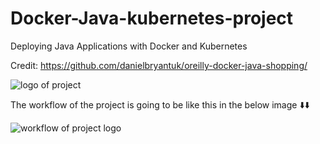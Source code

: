 # Docker-Java-kubernetes-project
Deploying Java Applications with Docker and Kubernetes

Credit: https://github.com/danielbryantuk/oreilly-docker-java-shopping/


![logo of project](https://user-images.githubusercontent.com/103496926/211329843-62fd4ffb-1129-4c3a-9f9b-ca2d4b40efa4.png)

The workflow of the project is going to be like this in the below image ⬇️⬇️

![workflow of project logo](https://user-images.githubusercontent.com/103496926/211329892-bc005b89-9975-44cc-9bb9-88d55ce5a22a.png)


